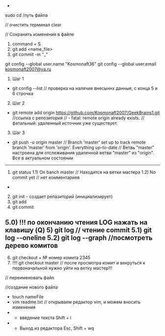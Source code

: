 -
sudo cd /путь файла

// очистить терминал 
    clear

// Сохранить изменения в файле 
1) command + S
2) git add <name_file>
3) git commit -m "_"


git config --global user.name "Kosmonaft36"
git config --global user.email kosmonaft2007@ya.ru

 1) Шаг 1 
 - git config --list // проверка на наличие внесыннх данные, с конца 5 и 6 строчка 
 2) Шаг 2
 - git remote add origin https://github.com/Kosmonaft2007/GeekBrains1.git 
 //ссылка с репозитория 
 // - fatal: remote origin already exists. // фатальный: удаленный источник уже существует.
 3) Шаг 3 
 - git push -u origin master 
 // Branch 'master' set up to track remote branch 'master' from 'origin'.
Everything up-to-date // Ветвь "master" настроена для отслеживания удаленной ветви "master" из "origin".
Все в актуальном состоянии
-------

1) git status 
1.1) On banch master // Находится на ветки мастера 
1.2) No commit yet //  нет комментариев 
-
2) git init - создает репазиторий (инициализирует) 
3) git add 
4) git commit

5.0) !!! по окончанию чтения  LOG  нажать на клавишу (Q)
5) git log  // чтение commit
5.1) git log --oneline
5.2) git log --graph //посмотреть дерево комитов 
-
6) git checkout + № номер комита 2345 
7) !!!! git checkout master // после просмотра комит и векруться к первоначальной нужно уйти на ветку мастер!!!

// переименовать файл 

//создание нового файла 
- touch nameFile <touch readme.txt>
- vim readme.txt // открываем редактор vim, и можем вносить изменения 
- - введение текста Shift + i 
- - Выход из редактора Esc,  Shift + wq